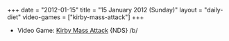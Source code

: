+++
date = "2012-01-15"
title = "15 January 2012 (Sunday)"
layout = "daily-diet"
video-games = ["kirby-mass-attack"]
+++

<ul>
<li class="entry Video Game">Video Game: <a href="/video-games/kirby-mass-attack">Kirby Mass Attack</a> {NDS} /b/</li>
</ul>